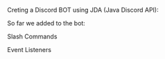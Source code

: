 Creting a Discord BOT using JDA (Java Discord API):

So far we added to the bot:

Slash Commands

Event Listeners
